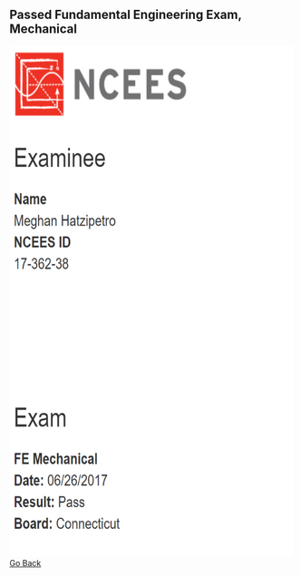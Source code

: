 ## Passed Fundamental Engineering Exam, Mechanical
<img src="images/FundamentalEngineeringExamResults_Passed.PNG" width="500" height="900" border="0"></a><br>
[Go Back](https://mhatzi.github.io/)
